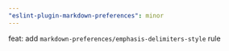 ```yaml
---
"eslint-plugin-markdown-preferences": minor
---
```


feat: add `markdown-preferences/emphasis-delimiters-style` rule
